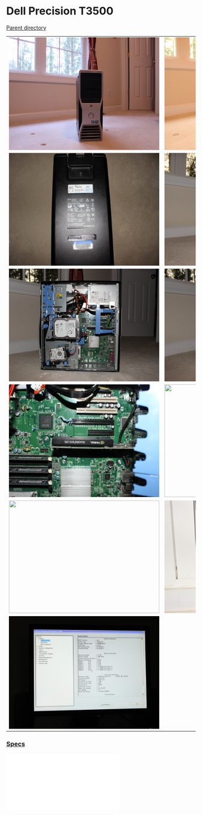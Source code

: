 # Dell Precision T3500
[Parent directory](../index.md)

<table>
  <tr>
    <td><img src='IMG_5624.JPG' width='400' height='300'/></td>
    <td><img src='IMG_5625.JPG' width='400' height='300'/></td>
    <td><img src='IMG_5628.JPG' width='400' height='300'/></td>
    <td><img src='IMG_5629.JPG' width='400' height='300'/></td>
  </tr>
  <tr>
    <td><img src='IMG_5632.JPG' width='400' height='300'/></td>
    <td><img src='IMG_5637.JPG' width='400' height='300'/></td>
    <td><img src='IMG_5638.JPG' width='400' height='300'/></td>
    <td><img src='IMG_5639.JPG' width='400' height='300'/></td>
  </tr>
  <tr>
    <td><img src='IMG_5640.JPG' width='400' height='300'/></td>
    <td><img src='IMG_5641.JPG' width='400' height='300'/></td>
    <td><img src='IMG_5642.JPG' width='400' height='300'/></td>
    <td><img src='IMG_5643.JPG' width='400' height='300'/></td>
  </tr>
  <tr>
    <td><img src='IMG_5644.JPG' width='400' height='300'/></td>
    <td><img src='IMG_5651.JPG' width='400' height='300'/></td>
    <td><img src='IMG_5651.JPG' width='400' height='300'/></td>
    <td><img src='IMG_5651.JPG' width='400' height='300'/></td>
  </tr>
  <tr>
    <td><img src='IMG_5651.JPG' width='400' height='300'/></td>
    <td><img src='IMG_5661.JPG' width='400' height='300'/></td>
    <td><img src='IMG_5662.JPG' width='400' height='300'/></td>
    <td><img src='IMG_5663.JPG' width='400' height='300'/></td>
  </tr>
  <tr>
    <td><img src='IMG_5665.JPG' width='400' height='300'/></td>
  </tr>
</table>

### [Specs](Specs.txt)

<embed src='Specs.txt'>
